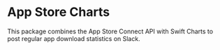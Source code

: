 # App Store Charts

This package combines the App Store Connect API with Swift Charts to post regular app download statistics on Slack.
